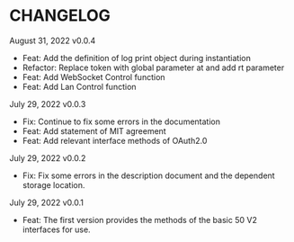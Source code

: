 # CHANGELOG

August 31, 2022 v0.0.4

- Feat: Add the definition of log print object during instantiation
- Refactor: Replace token with global parameter at and add rt parameter
- Feat: Add WebSocket Control function
- Feat: Add Lan Control function

July 29, 2022 v0.0.3

- Fix: Continue to fix some errors in the documentation
- Feat: Add statement of MIT agreement
- Feat: Add relevant interface methods of OAuth2.0

July 29, 2022 v0.0.2

- Fix: Fix some errors in the description document and the dependent storage location.

July 29, 2022 v0.0.1

- Feat: The first version provides the methods of the basic 50 V2 interfaces for use.